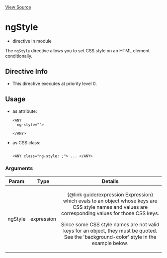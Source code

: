 

[View Source](http://github.com///tree/master/#L20906)



# ngStyle



* directive in module []()






The `ngStyle` directive allows you to set CSS style on an HTML element conditionally.








## Directive Info


* This directive executes at priority level 0.


## Usage



* as attribute:
    ```
    <ANY
      ng-style="">
    ...
    </ANY>
    ```
* as CSS class:
    ```
    
    <ANY class="ng-style: ;"> ... </ANY>
    ```




### Arguments

| Param | Type | Details |
| :--: | :--: | :--: |
| ngStyle | expression | <p>{@link guide/expression Expression} which evals to an object whose keys are CSS style names and values are corresponding values for those CSS keys.</p> <p>Since some CSS style names are not valid keys for an object, they must be quoted. See the &#39;background-color&#39; style in the example below.</p>  |




